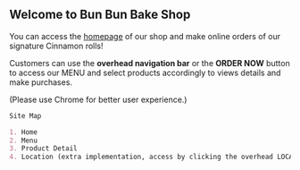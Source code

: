 ## Welcome to Bun Bun Bake Shop

You can access the [homepage](https://coranmelia.github.io/ssui/index.html) of our shop and make online orders of our signature Cinnamon rolls!

Customers can use the <b>overhead navigation bar</b> or the <b>ORDER NOW</b> button to access our MENU and select products accordingly to views details and make purchases. 

(Please use Chrome for better user experience.)

```markdown
Site Map

1. Home
2. Menu
3. Product Detail
4. Location (extra implementation, access by clicking the overhead LOCATION button on the navigation bar)
```
